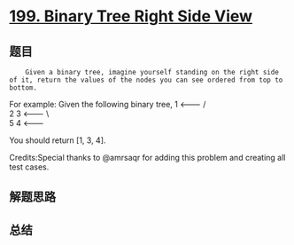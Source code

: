 # [199. Binary Tree Right Side View](https://leetcode.com/problems/binary-tree-right-side-view/)

## 题目

        Given a binary tree, imagine yourself standing on the right side of it, return the values of the nodes you can see ordered from top to bottom.


For example:
Given the following binary tree,
   1            <---
 /   \
2     3         <---
 \     \
  5     4       <---



You should return [1, 3, 4].


Credits:Special thanks to @amrsaqr for adding this problem and creating all test cases.
      

## 解题思路


## 总结


